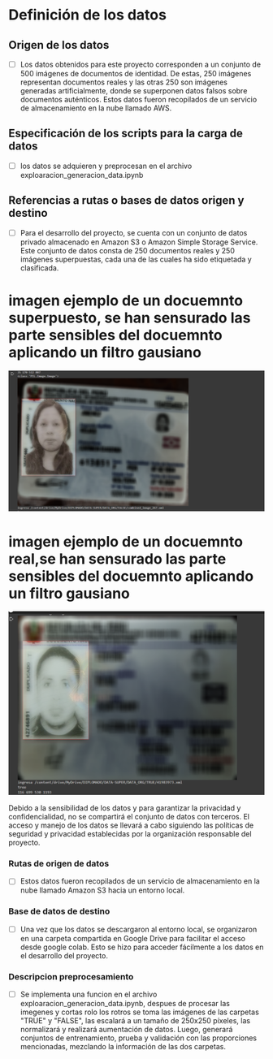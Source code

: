 # Definición de los datos

## Origen de los datos

- [ ] Los datos obtenidos para este proyecto corresponden a un conjunto de 500 imágenes de documentos de identidad. De estas, 250 imágenes representan documentos reales y las otras 250 son imágenes generadas artificialmente, donde se superponen datos falsos sobre documentos auténticos. Estos datos fueron recopilados de un servicio de almacenamiento en la nube llamado AWS.

## Especificación de los scripts para la carga de datos

- [ ] los datos se adquieren y preprocesan en el archivo exploaracion_generacion_data.ipynb

## Referencias a rutas o bases de datos origen y destino

- [ ] Para el desarrollo del proyecto, se cuenta con un conjunto de datos privado almacenado en Amazon S3 o Amazon Simple Storage Service. Este conjunto de datos consta de 250 documentos reales y 250 imágenes superpuestas, cada una de las cuales ha sido etiquetada y clasificada.

# imagen ejemplo de un docuemnto superpuesto, se han sensurado las parte sensibles del docuemnto aplicando un filtro gausiano 
![methods](images/example_false.png)

# imagen ejemplo de un docuemnto real,se han sensurado las parte sensibles del docuemnto aplicando un filtro gausiano 

![methods](images/example_true.png)

Debido a la sensibilidad de los datos y para garantizar la privacidad y confidencialidad, no se compartirá el conjunto de datos con terceros. El acceso y manejo de los datos se llevará a cabo siguiendo las políticas de seguridad y privacidad establecidas por la organización responsable del proyecto.

### Rutas de origen de datos

- [ ] Estos datos fueron recopilados de un servicio de almacenamiento en la nube llamado Amazon S3 hacia un entorno local.

### Base de datos de destino

- [ ] Una vez que los datos se descargaron al entorno local, se organizaron en una carpeta compartida en Google Drive para facilitar el acceso desde google colab. Esto se hizo para acceder fácilmente a los datos en el desarrollo del proyecto.

### Descripcion preprocesamiento 
- [ ] Se implementa una funcion en el archivo exploaracion_generacion_data.ipynb, despues de procesar las imegenes y cortas rolo los rotros se toma las imágenes de las carpetas "TRUE" y "FALSE", las escalará a un tamaño de 250x250 píxeles, las normalizará y realizará aumentación de datos. Luego, generará conjuntos de entrenamiento, prueba y validación con las proporciones mencionadas, mezclando la información de las dos carpetas.

